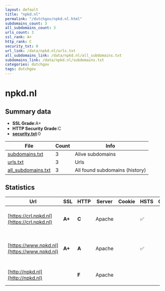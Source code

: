```yaml
---
layout: default
title: "npkd.nl"
permalink: "/dutchgov/npkd.nl.html"
subdomains_count: 3
all_subdomains_count: 3
urls_count: 3
ssl_rank: A+
http_rank: C
security_txt: 0
url_link: /data/npkd.nl/urls.txt
all_subdomains_link: /data/npkd.nl/all_subdomains.txt
subdomains_link: /data/npkd.nl/subdomains.txt
categories: dutchgov
tags: dutchgov
---
```



# npkd.nl
## Summary data


 - **SSL Grade**:A+
 - **HTTP Security Grade**:C
 - **[security.txt](https://www.digitaleoverheid.nl/nieuws/standaard-security-txt-nu-verplicht-voor-overheid/)**:0


| File       | Count | Info |
|------------|-------|------|
|[subdomains.txt](/DutchGovScope/data/npkd.nl/subdomains.txt)|3|Alive subdomains|
|[urls.txt](/DutchGovScope/data/npkd.nl/urls.txt)|3|Urls|
|[all_subdomains.txt](/DutchGovScope/data/npkd.nl/all_subdomains.txt)|3|All found subdomains (history)|


## Statistics


| Url | SSL | HTTP | Server | Cookie | HSTS | CORS | CTO | CSP | XFO | XXP | RP |FP| Tech |Title |
|--------|-------|-------|------|------|------|------|------|------|------|------|------|------|------|------|
|[https://crl.npkd.nl](https://crl.npkd.nl)| **A+**| **C**|Apache| |:white_check_mark: | | | | | | :white_check_mark: | |Apache HTTP Server HSTS|403 Forbidden|
|[https://www.npkd.nl](https://www.npkd.nl)| **A+**| **A**|Apache| |:white_check_mark: | | |:warning: | :white_check_mark: | | :white_check_mark: | |Apache HTTP Server Bootstrap HSTS|Public NPKD Webs...|
|[http://npkd.nl](http://npkd.nl)| | **F**|Apache| | | | | | | | :white_check_mark: | |Apache HTTP Server|404 Not Found|

